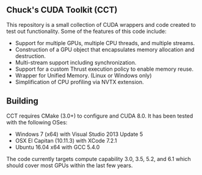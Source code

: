 Chuck's CUDA Toolkit (CCT)
------------------------

This repository is a small collection of CUDA wrappers and code created to test
out functionality. Some of the features of this code include:

* Support for multiple GPUs, multiple CPU threads, and multiple streams.
* Construction of a GPU object that encapsulates memory allocation and destruction.
* Multi-stream support including synchronization.
* Support for a custom Thrust execution policy to enable memory reuse.
* Wrapper for Unified Memory. (Linux or Windows only)
* Simplification of CPU profiling via NVTX extension.

Building
--------

CCT requires CMake (3.0+) to configure and CUDA 8.0. It has been tested with the
following OSes:

* Windows 7 (x64) with Visual Studio 2013 Update 5
* OSX El Capitan (10.11.3) with XCode 7.2.1
* Ubuntu 16.04 x64 with GCC 5.4.0

The code currently targets compute capability 3.0, 3.5, 5.2, and 6.1 which should
cover most GPUs within the last few years.
